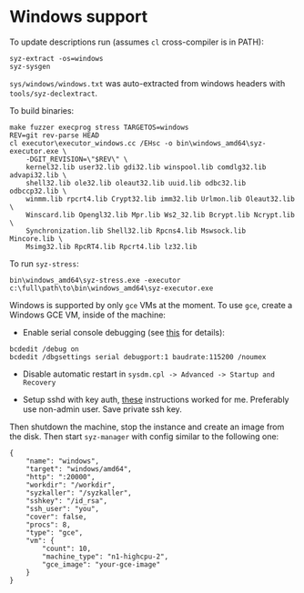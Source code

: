 # Windows support

To update descriptions run (assumes `cl` cross-compiler is in PATH):
```
syz-extract -os=windows
syz-sysgen
```

`sys/windows/windows.txt` was auto-extracted from windows headers with `tools/syz-declextract`.

To build binaries:
```
make fuzzer execprog stress TARGETOS=windows
REV=git rev-parse HEAD
cl executor\executor_windows.cc /EHsc -o bin\windows_amd64\syz-executor.exe \
	-DGIT_REVISION=\"$REV\" \
	kernel32.lib user32.lib gdi32.lib winspool.lib comdlg32.lib advapi32.lib \
	shell32.lib ole32.lib oleaut32.lib uuid.lib odbc32.lib odbccp32.lib \
	winmm.lib rpcrt4.lib Crypt32.lib imm32.lib Urlmon.lib Oleaut32.lib \
	Winscard.lib Opengl32.lib Mpr.lib Ws2_32.lib Bcrypt.lib Ncrypt.lib \
	Synchronization.lib Shell32.lib Rpcns4.lib Mswsock.lib  Mincore.lib \
	Msimg32.lib RpcRT4.lib Rpcrt4.lib lz32.lib
```

To run `syz-stress`:
```
bin\windows_amd64\syz-stress.exe -executor c:\full\path\to\bin\windows_amd64\syz-executor.exe
```

Windows is supported by only `gce` VMs at the moment.
To use `gce`, create a Windows GCE VM, inside of the machine:

 - Enable serial console debugging (see [this](https://docs.microsoft.com/en-us/windows-hardware/drivers/devtest/boot-parameters-to-enable-debugging) for details):
```
bcdedit /debug on
bcdedit /dbgsettings serial debugport:1 baudrate:115200 /noumex
```

 - Disable automatic restart in `sysdm.cpl -> Advanced -> Startup and Recovery`

 - Setup sshd with key auth, [these](https://winscp.net/eng/docs/guide_windows_openssh_server) instructions worked for me.
   Preferably use non-admin user. Save private ssh key.

Then shutdown the machine, stop the instance and create an image from the disk.
Then start `syz-manager` with config similar to the following one:

```
{
	"name": "windows",
	"target": "windows/amd64",
	"http": ":20000",
	"workdir": "/workdir",
	"syzkaller": "/syzkaller",
	"sshkey": "/id_rsa",
	"ssh_user": "you",
	"cover": false,
	"procs": 8,
	"type": "gce",
	"vm": {
		"count": 10,
		"machine_type": "n1-highcpu-2",
		"gce_image": "your-gce-image"
	}
}
```
